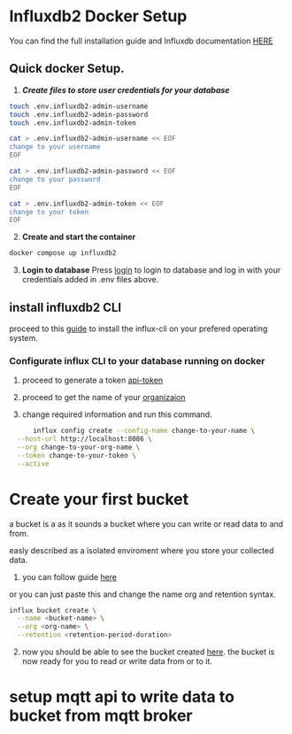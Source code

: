 # Influxdb2 Docker Setup
You can find the full installation guide and Influxdb documentation [HERE](https://docs.influxdata.com/influxdb/v2/)



## Quick docker Setup.
1. ***Create files to store user credentials for your database***

```bash
touch .env.influxdb2-admin-username
touch .env.influxdb2-admin-password
touch .env.influxdb2-admin-token
```

```bash
cat > .env.influxdb2-admin-username << EOF
change to your username
EOF
```

```bash
cat > .env.influxdb2-admin-password << EOF
change to your password
EOF
```

```bash
cat > .env.influxdb2-admin-token << EOF
change to your token
EOF
```
2. **Create and start the container**
```bash
docker compose up influxdb2
```
3. **Login to database**
    Press [login](http://localhost:8086/) to login to database and log in with your credentials added in .env files above.

## install influxdb2 CLI
proceed to this [guide](https://docs.influxdata.com/influxdb/v2/tools/influx-cli/) to install the influx-cli on your prefered operating system.

### Configurate influx CLI to your database running on docker

1. proceed to generate a token [api-token](http://localhost:8086/orgs/d4cf51eab34efaab/load-data/tokens)

2. proceed to get the name of your [organizaion](http://localhost:8086/orgs/d4cf51eab34efaab/about)

3. change required information and run this command.
```bash
      influx config create --config-name change-to-your-name \
  --host-url http://localhost:8086 \
  --org change-to-your-org-name \
  --token change-to-your-token \
  --active
```

# Create your first bucket
a bucket is a as it sounds a bucket where you can write or read data to and from.

easly described as a isolated enviroment where you store your collected data.
1. you can follow guide [here](https://docs.influxdata.com/influxdb/v2/admin/buckets/create-bucket/?t=influx+CLI)

or you can just paste this and change the name org and retention syntax.

```bash
influx bucket create \
  --name <bucket-name> \
  --org <org-name> \
  --retention <retention-period-duration>
```
2. now you should be able to see the bucket created [here](http://localhost:8086/orgs/d4cf51eab34efaab/load-data/buckets). the bucket is now ready for you to read or write data from or to it. 

# setup mqtt api to write data to bucket from mqtt broker










    


